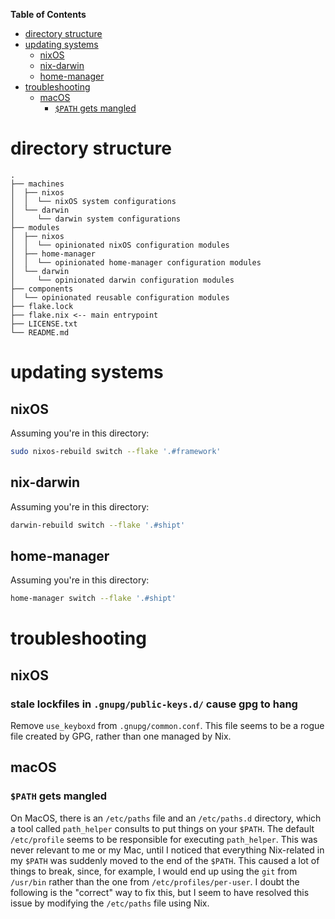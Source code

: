 <!-- markdown-toc start - Don't edit this section. Run M-x markdown-toc-refresh-toc -->
**Table of Contents**

- [directory structure](#directory-structure)
- [updating systems](#updating-systems)
    - [nixOS](#nixos)
    - [nix-darwin](#nix-darwin)
    - [home-manager](#home-manager)
- [troubleshooting](#troubleshooting)
    - [macOS](#macos)
        - [`$PATH` gets mangled](#path-gets-mangled)

<!-- markdown-toc end -->
# directory structure

```
.
├── machines
│  ├── nixos
│  │  └── nixOS system configurations
│  └── darwin
│     └── darwin system configurations
├── modules
│  ├── nixos
│  │  └── opinionated nixOS configuration modules
│  ├── home-manager
│  │  └── opinionated home-manager configuration modules
│  └── darwin
│     └── opinionated darwin configuration modules
├── components
│  └── opinionated reusable configuration modules
├── flake.lock
├── flake.nix <-- main entrypoint
├── LICENSE.txt
└── README.md
```

# updating systems

## nixOS

Assuming you're in this directory:

```bash
sudo nixos-rebuild switch --flake '.#framework'
```

## nix-darwin

Assuming you're in this directory:

```bash
darwin-rebuild switch --flake '.#shipt'
```

## home-manager

Assuming you're in this directory:

```bash
home-manager switch --flake '.#shipt'
```

# troubleshooting

## nixOS

### stale lockfiles in `.gnupg/public-keys.d/` cause gpg to hang

Remove `use_keyboxd` from `.gnupg/common.conf`. This file seems to be a rogue file created by GPG, rather than one managed by Nix.

## macOS

### `$PATH` gets mangled

On MacOS, there is an `/etc/paths` file and an `/etc/paths.d` directory, which a tool called `path_helper` consults to put things on your `$PATH`. The default `/etc/profile` seems to be responsible for executing `path_helper`. This was never relevant to me or my Mac, until I noticed that everything Nix-related in my `$PATH` was suddenly moved to the end of the `$PATH`. This caused a lot of things to break, since, for example, I would end up using the `git` from `/usr/bin` rather than the one from `/etc/profiles/per-user`. I doubt the following is the "correct" way to fix this, but I seem to have resolved this issue by modifying the `/etc/paths` file using Nix.
